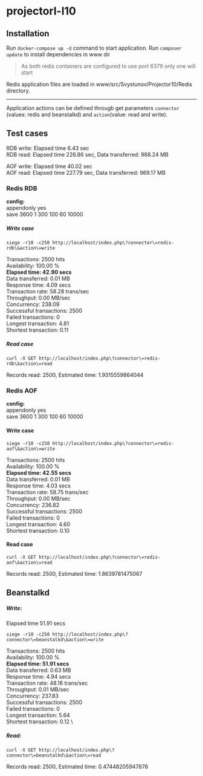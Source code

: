 # projectorl-l10

## Installation
Run ```docker-compose up -d``` command to start application. Run ```composer update``` to install dependencies in www dir 

> As both redis containers are configured to use port 6379 only one will start

Redis application files are loaded in www/src/Svystunov/Projector10/Redis directory. 

___

Application actions can be defined througb get parameters ```connector``` (values: redis and beanstalkd) and ```action```(value: read and write). 

## Test cases

RDB write: Elapsed time 6.43 sec \
RDB read: Elapsed time 226.86 sec, Data transferred: 968.24 MB

AOF write: Elapsed time 40.02 sec \
AOF read: Elapsed time 227.79 sec, Data transferred: 969.17 MB

### Redis RDB

**config:**\
appendonly yes \
save 3600 1 300 100 60 10000

##### Write case

```siege -r10 -c250 http://localhost/index.php\?connector\=redis-rdb\&action\=write```
 
Transactions:                   2500 hits \
Availability:                 100.00 % \
**Elapsed time:                  42.90 secs** \
Data transferred:               0.01 MB \
Response time:                  4.09 secs \
Transaction rate:              58.28 trans/sec \
Throughput:                     0.00 MB/sec \
Concurrency:                  238.09 \
Successful transactions:        2500 \
Failed transactions:               0 \
Longest transaction:            4.81 \
Shortest transaction:           0.11 

##### Read case

```curl -X GET http://localhost/index.php\?connector\=redis-rdb\&action\=read```

Records read: 2500, Estimated time: 1.9315559864044


### Redis AOF

**config:**\
appendonly yes \
save 3600 1 300 100 60 10000
#### Write case

```siege -r10 -c250 http://localhost/index.php\?connector\=redis-aof\&action\=write```

Transactions:                   2500 hits \
Availability:                 100.00 % \
**Elapsed time:                  42.55 secs** \
Data transferred:               0.01 MB \
Response time:                  4.03 secs \
Transaction rate:              58.75 trans/sec \
Throughput:                     0.00 MB/sec \
Concurrency:                  236.82 \
Successful transactions:        2500 \
Failed transactions:               0 \
Longest transaction:            4.60 \
Shortest transaction:           0.10 


#### Read case

```curl -X GET http://localhost/index.php\?connector\=redis-aof\&action\=read    ```

Records read: 2500, Estimated time: 1.8639781475067
 
## Beanstalkd

##### Write: 
Elapsed time 51.91 secs

```siege -r10 -c250 http://localhost/index.php\?connector\=beanstalkd\&action\=write```

Transactions:                   2500 hits \
Availability:                 100.00 % \
**Elapsed time:                  51.91 secs** \
Data transferred:               0.63 MB \
Response time:                  4.94 secs \
Transaction rate:              48.16 trans/sec \
Throughput:                     0.01 MB/sec \
Concurrency:                  237.83 \
Successful transactions:        2500 \
Failed transactions:               0 \
Longest transaction:            5.64 \
Shortest transaction:           0.12 \

##### Read:

```curl -X GET http://localhost/index.php\?connector\=beanstalkd\&action\=read```

Records read: 2500, Estimated time: 0.47448205947876 
